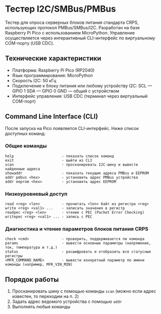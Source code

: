 # Тестер I2C/SMBus/PMBus

Тестер для опроса серверных блоков питания стандарта CRPS, использующих протокол PMBus/SMBus/I2C.
Разработан на базе Raspberry Pi Pico с использованием MicroPython.
Управление осуществляется через интерактивный CLI-интерфейс по виртуальному COM-порту (USB CDC).

## Технические характеристики

- Платформа: Raspberry Pi Pico (RP2040)
- Язык программирования: MicroPython
- Скорость I2C: 50 кГц 
- Подключение к блоку питания или любому устройству I2C:
    SCL — GPIO 1
    SDA — GPIO 0 
    GND — общий с устройством
- Интерфейс управления: USB CDC (терминал через виртуальный COM-порт)

## Command Line Interface (CLI)

После запуска на Pico появляется CLI-интерфейс. Ниже список доступных команд:

### Общие команды
```
help                      - показать список команд
exit                      - выйти из CLI
scan                      - просканировать I2C-шину и вывести найденные адреса
showaddr                  - показать текущие адреса PMBus и EEPROM
addr pmbus <hex>          - установить адрес PMBus устройства 
addr eeprom <hex>         - установить адрес EEPROM 
```

### Низкоуровневый доступ
```
read <reg> <len>          - прочитать <len> байт из регистра <reg>
write <reg> <val1> ...    - записать значения в регистр
readpec <reg> <len>       - чтение с PEC (Packet Error Checking)
writepec <reg> <val1> ... - запись с PEC
```

### Диагностика и чтение параметров блоков питания CRPS
```
check <cmd>               - проверить, поддерживается ли команда 
params                    - вывести основные параметры (напряжение, ток, температура и т.д.)
status                    - расшифровать и отобразить все статусные регистры
<MFR_COMMAND_NAME>        - вывести конкретный параметр по имени команды (например, MFR_VIN_MIN)
```

## Порядок работы
1. Просканировать шину с помощью команды ``scan`` (можно если адрес известен, то переходим на п. 2)
2. Задать адрес ведомого устройства с помощью ```addr```
3. Выполнять любые команды



